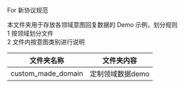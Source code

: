 For 新协议规范

本文件夹用于存放各领域意图回复数据的 Demo 示例，划分规则  
1 按领域划分文件  
2 文件内按意图类别进行说明

| 文件夹名称 | 文件夹内容 |
| --------- | --------- |
| custom_made_domain | 定制领域数据demo |
